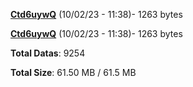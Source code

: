 [**Ctd6uywQ**](/data/Ctd6uywQ.txt) (10/02/23 - 11:38)- 1263 bytes

[**Ctd6uywQ**](/data/Ctd6uywQ.txt) (10/02/23 - 11:38)- 1263 bytes

**Total Datas**: 9254

**Total Size**: 61.50 MB / 61.5 MB